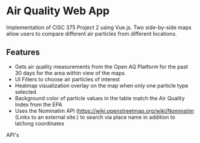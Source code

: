 # Air Quality Web App
Implementation of CISC 375 Project 2 using Vue.js. Two side-by-side maps allow users to compare different air particles from different locations. 

## Features
* Gets air quality measurements from the Open AQ Platform for the past 30 days for the area within view of the maps
* UI Filters to choose air particles of interest
* Heatmap visualization overlay on the map when only one particle type selected
* Background color of particle values in the table match the Air Quality Index from the EPA
* Uses the Nominatim API (https://wiki.openstreetmap.org/wiki/Nominatim (Links to an external site.) to search via place name in addition to lat/long coordinates

API's
